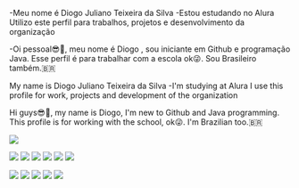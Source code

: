 -Meu nome é  Diogo Juliano Teixeira da Silva -Estou estudando no Alura Utilizo este perfil para trabalhos, projetos e desenvolvimento da organização

-Oi pessoal😎👋, meu nome é Diogo , sou iniciante em Github e programação Java. Esse perfil é para trabalhar com a escola ok😜. Sou Brasileiro também.🇧🇷

My name is Diogo Juliano Teixeira da Silva -I'm studying at Alura I use this profile for work, projects and development of the organization

Hi guys😎👋, my name is Diogo, I'm new to Github and Java programming. This profile is for working with the school, ok😜. I'm Brazilian too.🇧🇷



![](https://media.tenor.com/sw_78wtFARkAAAAM/super_mario_bros_3_redraw-pixel-art.gif)   








![](https://media.tenor.com/a_JvvZ_a5dAAAAAi/sonic-fox.gif)       ![](https://media.tenor.com/-ERXxQzQK_YAAAAi/sonic-sprite-sonic1.gif)               ![](https://media.tenor.com/g6VaNk8qsnkAAAAj/sonic-fox.gif)                                 ![](https://media.tenor.com/VJNNkbWE3H4AAAAi/yoshi-mario.gif)        ![](https://media.tenor.com/fV6j83qRno4AAAAi/pride-mushroom-serprety.gif)    ![](https://media.tenor.com/rVpOd816eR4AAAAi/coin-gaming.gif)


![](https://media.tenor.com/wRGUxOHXVDkAAAAi/stars-star.gif)   ![](https://media.tenor.com/C1_KkudKHM8AAAAj/mario-dance.gif)   ![](https://media.tenor.com/Wz2QgqpczZsAAAAj/run-for.gif) ![](https://media.tenor.com/gOhVRXkEhD8AAAAM/mario-luigi.gif)  ![](https://media1.tenor.com/m/1u0S8E5indkAAAAC/mario-block.gif)   
                          
